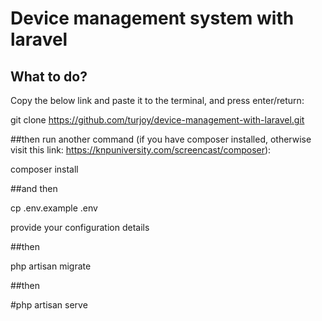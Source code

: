 # Device management system with laravel

## What to do?
Copy the below link and paste it to the terminal, and press enter/return:

git clone https://github.com/turjoy/device-management-with-laravel.git

##then
run another command (if you have composer installed, otherwise visit this link: https://knpuniversity.com/screencast/composer):

composer install

##and then

cp .env.example .env

provide your configuration details

##then

php artisan migrate

##then

#php artisan serve
